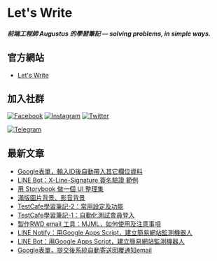 # Let's Write
##### 前端工程師 Augustus 的學習筆記 — solving problems, in simple ways.

## 官方網站
- [Let's Write](https://letswrite.tw)

## 加入社群
[![Facebook](https://imgur.com/jroUPjj.png)](https://www.facebook.com/letswrite.tw/)
[![Instagram](https://imgur.com/adJEGxF.png)](https://www.instagram.com/letswrite.tw/)
[![Twitter](https://imgur.com/z34RLhj.png)](https://twitter.com/letswrite_tw)

[![Telegram](https://imgur.com/RvgV92X.png)](https://t.me/letswritetw)


<!-- 訂閱 Let's Write RSS -->
<!-- 參考來源：
      https://www.youtube.com/watch?v=ECuqb5Tv9qI
      https://github.com/marketplace/actions/blog-post-workflow
-->
## 最新文章
<!-- BLOG-POST-LIST:START -->
- [Google表單，輸入ID後自動帶入其它欄位資料](https://letswrite.tw/google-forms-id-data/)
- [LINE Bot：X-Line-Signature 簽名驗證 範例](https://letswrite.tw/line-signature/)
- [用 Storybook 做一個 UI 整理集](https://letswrite.tw/storybook-init/)
- [滿版圖片背景、影音背景](https://letswrite.tw/fullscreen-video-image/)
- [TestCafe學習筆記-2：常用設定及功能](https://letswrite.tw/testcafe-settings/)
- [TestCafe學習筆記-1：自動化測試會員登入](https://letswrite.tw/testcafe-member-login/)
- [製作RWD email 工具：MJML，如何使用及注意事項](https://letswrite.tw/mjml-rwd-email/)
- [LINE Notify：用Google Apps Script，建立簡易網站監測機器人](https://letswrite.tw/line-notify-gas/)
- [LINE Bot：用Google Apps Script，建立簡易網站監測機器人](https://letswrite.tw/line-bot-gas-monitor/)
- [Google表單，提交後系統自動寄送回覆通知email](https://letswrite.tw/gas-auto-epaper/)

<!--
**letswritetw/letswritetw** is a ✨ _special_ ✨ repository because its `README.md` (this file) appears on your GitHub profile.

Here are some ideas to get you started:

- 🔭 I’m currently working on ...
- 🌱 I’m currently learning ...
- 👯 I’m looking to collaborate on ...
- 🤔 I’m looking for help with ...
- 💬 Ask me about ...
- 📫 How to reach me: ...
- 😄 Pronouns: ...
- ⚡ Fun fact: ...
-->
<!-- BLOG-POST-LIST:END -->